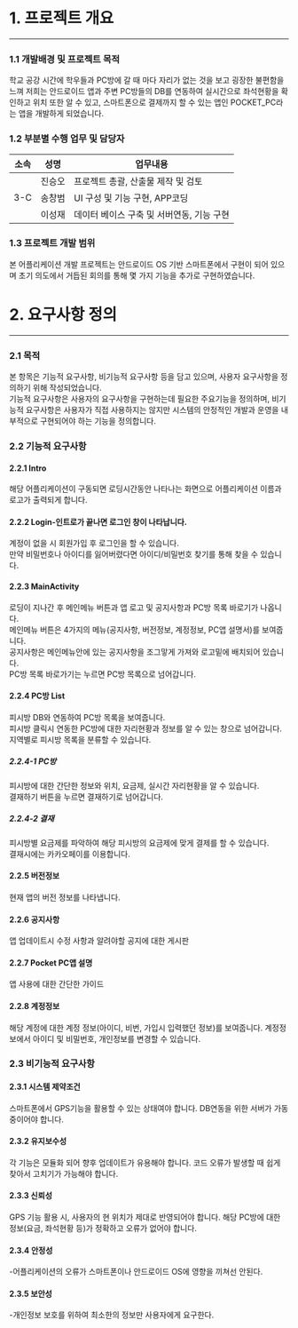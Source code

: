 # 1. 프로젝트 개요
----------------------------------------------------------------
### 1.1 개발배경 및 프로젝트 목적 <br>
학교 공강 시간에 학우들과 PC방에 갈 때 마다 자리가 없는 것을 보고 굉장한 불편함을 느껴 저희는 안드로이드 앱과 주변 PC방들의 DB를 연동하여 실시간으로 좌석현황을 확인하고 위치 또한 알 수 있고, 스마트폰으로 결제까지 할 수 있는 앱인 POCKET_PC라는 앱을 개발하게 되었습니다.

### 1.2 부분별 수행 업무 및 담당자 <br>
|소속|성명|업무내용|
|------|---|---|
|      |진승오|프로젝트 총괄, 산출물 제작 및 검토|
| 3-C  |송창범|UI 구성 및 기능 구현, APP코딩|
|      |이성재|데이터 베이스 구축 및 서버연동, 기능 구현| <br>

### 1.3 프로젝트 개발 범위 <br>
본 어플리케이션 개발 프로젝트는 안드로이드 OS 기반 스마트폰에서 구현이 되어 있으며 초기 의도에서 거듭된 회의를 통해 몇 가지 기능을 추가로 구현하였습니다. 

# 2. 요구사항 정의
-----------------------------------------------------------
### 2.1 목적
본 항목은 기능적 요구사항, 비기능적 요구사항 등을 담고 있으며, 사용자 요구사항을 정의하기 위해 작성되었습니다. <br>
기능적 요구사항은 사용자의 요구사항을 구현하는데 필요한 주요기능을 정의하며, 비기능적 요구사항은 사용자가 직접 사용하지는 않지만 시스템의 
안정적인 개발과 운영을 내부적으로 구현되어야 하는 기능을 정의합니다.

### 2.2 기능적 요구사항
#### 2.2.1 Intro
해당 어플리케이션이 구동되면 로딩시간동안 나타나는 화면으로 어플리케이션 이름과 로고가 출력되게 합니다.

#### 2.2.2 Login-인트로가 끝나면 로그인 창이 나타납니다.
계정이 없을 시 회원가입 후 로그인을 할 수 있습니다. <br>
만약 비밀번호나 아이디를 잃어버렸다면 아이디/비밀번호 찾기를 통해 찾을 수 있습니다. <br>

#### 2.2.3 MainActivity
로딩이 지나간 후 메인메뉴 버튼과 앱 로고 및 공지사항과 PC방 목록 바로기가 나옵니다. <br>
메인메뉴 버튼은 4가지의 메뉴(공지사항, 버전정보, 계정정보, PC앱 설명서)를 보여줍니다. <br>
공지사항은 메인메뉴안에 있는 공지사항을 조그맣게 가져와 로고밑에 배치되어 있습니다. <br>
PC방 목록 바로가기는 누르면 PC방 목록으로 넘어갑니다. <br>

#### 2.2.4 PC방 List
피시방 DB와 연동하여 PC방 목록을 보여줍니다. <br>
피시방 클릭시 연동한 PC방에 대한 자리현황과 정보를 알 수 있는 창으로 넘어갑니다. <br>
지역별로 피시방 목록을 분류할 수 있습니다. <br>

##### 2.2.4-1 PC방
피시방에 대한 간단한 정보와 위치, 요금제, 실시간 자리현황을 알 수 있습니다. <br>
결재하기 버튼을 누르면 결재하기로 넘어갑니다. <br>

##### 2.2.4-2 결재
피시방별 요금제를 파악하여 해당 피시방의 요금제에 맞게 결제를 할 수 있습니다. <br>
결재시에는 카카오페이를 이용합니다. <br>

#### 2.2.5 버전정보
현재 앱의 버전 정보를 나타냅니다. <br>

#### 2.2.6 공지사항
앱 업데이트시 수정 사항과 알려야할 공지에 대한 게시판 <br>

#### 2.2.7 Pocket PC앱 설명
앱 사용에 대한 간단한 가이드 <br>

#### 2.2.8 계정정보
해당 계정에 대한 계정 정보(아이디, 비번, 가입시 입력했던 정보)를 보여줍니다.
계정정보에서 아이디 및 비밀번호, 개인정보를 변경할 수 있습니다.

### 2.3 비기능적 요구사항
#### 2.3.1 시스템 제약조건
스마트폰에서 GPS기능을 활용할 수 있는 상태여야 합니다.
DB연동을 위한 서버가 가동중이어야 합니다.

#### 2.3.2 유지보수성
각 기능은 모듈화 되어 향후 업데이트가 유용해야 합니다.
코드 오류가 발생할 때 쉽게 찾아서 고치기가 가능해야 합니다.

#### 2.3.3 신뢰성
GPS 기능 활용 시, 사용자의 현 위치가 제대로 반영되어야 합니다.
해당 PC방에 대한 정보(요금, 좌석현황 등)가 정확하고 오류가 없어야 합니다.

#### 2.3.4 안정성
-어플리케이션의 오류가 스마트폰이나 안드로이드 OS에 영향을 끼쳐선 안된다.

#### 2.3.5 보안성
-개인정보 보호를 위하여 최소한의 정보만 사용자에게 요구한다.
